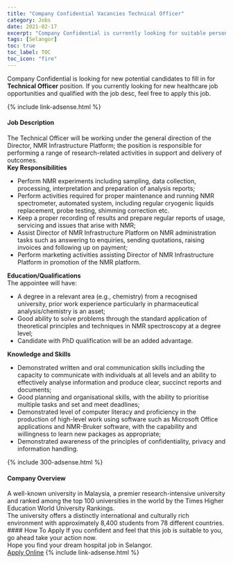 ```yaml
---
title: "Company Confidential Vacancies Technical Officer" 
category: Jobs 
date: 2021-02-17 
excerpt: "Company Confidential is currently looking for suitable person to fill in the Technical Officer which positioned at Selangor" 
tags: [Selangor] 
toc: true 
toc_label: TOC 
toc_icon: "fire" 
--- 
```


<p>Company Confidential is looking for new potential candidates to fill in for <b>Technical Officer</b> position. If you currently looking for new healthcare job opportunities and qualified with the job desc, feel free to apply this job.
</p>{% include link-adsense.html %} 
<div><div><h4>Job Description</h4></div><div><div><span><div><div>The Technical Officer will be working under the general direction of the Director, NMR Infrastructure Platform; the position is responsible for performing a range of research-related activities in support and delivery of outcomes.</div><div><strong>Key Responsibilities&#160;</strong></div><ul><li>Perform NMR experiments including sampling, data collection, processing, interpretation and preparation of analysis reports;</li><li>Perform activities required for proper maintenance and running NMR spectrometer, automated system, including regular cryogenic liquids replacement, probe testing, shimming correction etc.</li><li>Keep a proper recording of results and prepare regular reports of usage, servicing and issues that arise with NMR;</li><li>Assist Director of NMR Infrastructure Platform on NMR administration tasks such as answering to enquiries, sending quotations, raising invoices and following up on payment;</li><li>Perform marketing activities assisting Director of NMR Infrastructure Platform in promotion of the NMR platform.</li></ul><div><strong>Education/Qualifications</strong><div>The appointee will have:</div><ul><li>A degree in a relevant area (e.g., chemistry) from a recognised university, prior work experience particularly in pharmaceutical analysis/chemistry is an asset;</li><li>Good ability to solve problems through the standard application of theoretical principles and techniques in NMR spectroscopy at a degree level;</li><li>Candidate with PhD qualification will be an added advantage.</li></ul><div><strong>Knowledge and Skills</strong></div><ul><li>Demonstrated written and oral communication skills including the capacity to communicate with individuals at all levels and an ability to effectively analyse information and produce clear, succinct reports and documents;</li><li>Good planning and organisational skills, with the ability to prioritise multiple tasks and set and meet deadlines;</li><li>Demonstrated level of computer literacy and proficiency in the production of high-level work using software such as Microsoft Office applications and NMR-Bruker software, with the capability and willingness to learn new packages as appropriate;</li><li>Demonstrated awareness of the principles of confidentiality, privacy and information handling.</li></ul></div></div></span></div></div></div> 
{% include 300-adsense.html %} 
<div><div><h4>Company Overview</h4></div><div><div><span><div><div><div>A well-known university in Malaysia, a premier research-intensive university and ranked among the top 100 universities in the world by the Times Higher Education World University Rankings.</div><div>The university offers a distinctly international and culturally rich environment with approximately 8,400 students from 78 different countries.</div></div></div></span></div></div></div> 
#### How To Apply 
If you confident and feel that this job is suitable to you, go ahead take your action now. <br/> 
Hope you find your dream hospital job in Selangor. <br/> 
<a href="https://www.jobstreet.com.my/en/job/technical-officer-4481613?jobId=jobstreet-my-job-4481613" class="btn btn--warning" target="_blank" rel="nofollow noopenner">Apply Online</a> 
{% include link-adsense.html %} 